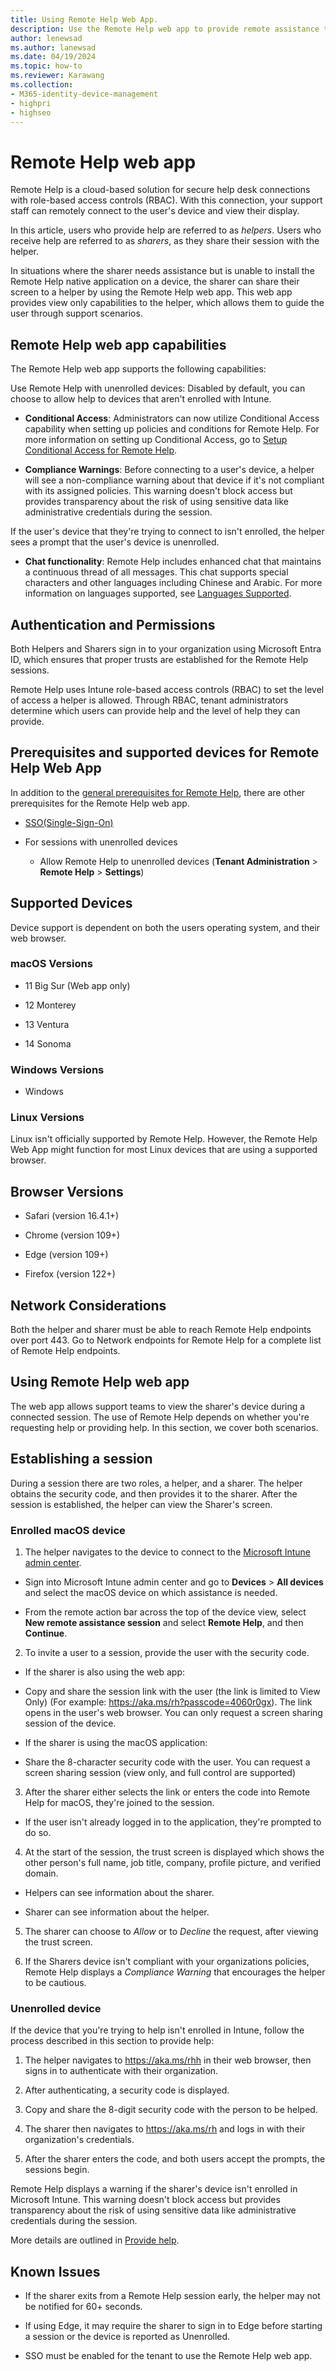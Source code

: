 ```yaml
---
title: Using Remote Help Web App.
description: Use the Remote Help web app to provide remote assistance to authenticated users and to troubleshoot for frontline workers (FLW).
author: lenewsad
ms.author: lanewsad
ms.date: 04/19/2024
ms.topic: how-to
ms.reviewer: Karawang
ms.collection:
- M365-identity-device-management
- highpri
- highseo
---
```


# Remote Help web app

Remote Help is a cloud-based solution for secure help desk connections with role-based access controls (RBAC). With this connection, your support staff can remotely connect to the user's device and view their display.

In this article, users who provide help are referred to as *helpers*. Users who receive help are referred to as *sharers*, as they share their session with the helper.

In situations where the sharer needs assistance but is unable to install the Remote Help native application on a device, the sharer can share their screen to a helper by using the Remote Help web app. This web app provides view only capabilities to the helper, which allows them to guide the user through support scenarios.

## Remote Help web app capabilities

The Remote Help web app supports the following capabilities:

Use Remote Help with unenrolled devices: Disabled by default, you can choose to allow help to devices that aren't enrolled with Intune.

- **Conditional Access**: Administrators can now utilize Conditional Access capability when setting up policies and conditions for Remote Help. For more information on setting up Conditional Access, go to [Setup Conditional Access for Remote Help](remote-help-windows.md#setup-conditional-access-for-remote-help).

- **Compliance Warnings**: Before connecting to a user's device, a helper will see a non-compliance warning about that device if it's not compliant with its assigned policies. This warning doesn't block access but provides transparency about the risk of using sensitive data like administrative credentials during the session.

If the user's device that they're trying to connect to isn't enrolled, the helper sees a prompt that the user's device is unenrolled.

- **Chat functionality**: Remote Help includes enhanced chat that maintains a continuous thread of all messages. This chat supports special characters and other languages including Chinese and Arabic. For more information on languages supported, see [Languages Supported](remote-help-windows.md#languages-supported).

## Authentication and Permissions

Both Helpers and Sharers sign in to your organization using Microsoft Entra ID, which ensures that proper trusts are established for the Remote Help sessions.

Remote Help uses Intune role-based access controls (RBAC) to set the level of access a helper is allowed. Through RBAC, tenant administrators determine which users can provide help and the level of help they can provide.

## Prerequisites and supported devices for Remote Help Web App

In addition to the [general prerequisites for Remote Help](remote-help.md#prerequisites), there are other prerequisites for the Remote Help web app.

- [SSO(Single-Sign-On)](../configuration/use-enterprise-sso-plug-in-ios-ipados-with-intune.md#prerequisites)

- For sessions with unenrolled devices

  - Allow Remote Help to unenrolled devices (**Tenant Administration** > **Remote Help** > **Settings**)

## Supported Devices

Device support is dependent on both the users operating system, and their web browser.

### macOS Versions

- 11 Big Sur (Web app only)

- 12 Monterey

- 13 Ventura

- 14 Sonoma

### Windows Versions

- Windows 

### Linux Versions

Linux isn't officially supported by Remote Help. However, the Remote Help Web App might function for most Linux devices that are using a supported browser.

## Browser Versions

- Safari (version 16.4.1+)

- Chrome (version 109+)

- Edge (version 109+)

- Firefox (version 122+)

## Network Considerations

Both the helper and sharer must be able to reach Remote Help endpoints over port 443. Go to Network endpoints for Remote Help for a complete list of Remote Help endpoints.

## Using Remote Help web app

The web app allows support teams to view the sharer's device during a connected session. The use of Remote Help depends on whether you're requesting help or providing help. In this section, we cover both scenarios.

## Establishing a session

During a session there are two roles, a helper, and a sharer. The helper obtains the security code, and then provides it to the sharer. After the session is established, the helper can view the Sharer's screen.

### Enrolled macOS device

1. The helper navigates to the device to connect to the [Microsoft Intune admin center](https://go.microsoft.com/fwlink/?linkid=2109431).

- Sign into Microsoft Intune admin center and go to **Devices** > **All devices** and select the macOS device on which assistance is needed.

- From the remote action bar across the top of the device view, select **New remote assistance session** and select **Remote Help**, and then **Continue**.

2. To invite a user to a session, provide the user with the security code.

- If the sharer is also using the web app:

 - Copy and share the session link with the user (the link is limited to View Only) (For example: https://aka.ms/rh?passcode=4060r0gx). The link opens in the user's web browser. You can only request a screen sharing session of the device.

- If the sharer is using the macOS application:

 - Share the 8-character security code with the user. You can request a screen sharing session (view only, and full control are supported)

3. After the sharer either selects the link or enters the code into Remote Help for macOS, they're joined to the session.

- If the user isn't already logged in to the application, they're prompted to do so.

4. At the start of the session, the trust screen is displayed which shows the other person's full name, job title, company, profile picture, and verified domain.

- Helpers can see information about the sharer.

- Sharer can see information about the helper.

5. The sharer can choose to *Allow* or to *Decline* the request, after viewing the trust screen.

6. If the Sharers device isn't compliant with your organizations policies, Remote Help displays a *Compliance Warning* that encourages the helper to be cautious.

### Unenrolled device

If the device that you're trying to help isn't enrolled in Intune, follow the process described in this section to provide help:

1. The helper navigates to https://aka.ms/rhh in their web browser, then signs in to authenticate with their organization.

2. After authenticating, a security code is displayed.

3. Copy and share the 8-digit security code with the person to be helped.

4. The sharer then navigates to https://aka.ms/rh and logs in with their organization's credentials.

5. After the sharer enters the code, and both users accept the prompts, the sessions begin.

Remote Help displays a warning if the sharer's device isn't enrolled in Microsoft Intune. This warning doesn't block access but provides transparency about the risk of using sensitive data like administrative credentials during the session.

More details are outlined in [Provide help](#establishing-a-session).

## Known Issues

- If the sharer exits from a Remote Help session early, the helper may not be notified for 60+ seconds.

- If using Edge, it may require the sharer to sign in to Edge before starting a session or the device is reported as Unenrolled.

- SSO must be enabled for the tenant to use the Remote Help web app.
